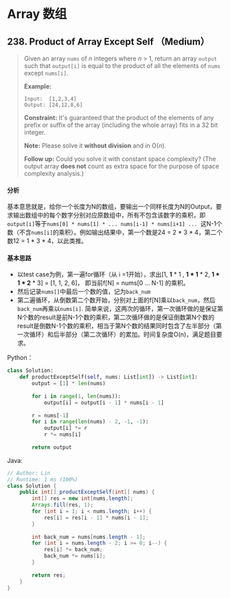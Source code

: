 # Array 数组

## 238. Product of Array Except Self （Medium）

>Given an array `nums` of *n* integers where *n* > 1,  return an array `output` such that `output[i]` is equal to the product of all the elements of `nums` except `nums[i]`.
>
>**Example:**
>
>```
>Input:  [1,2,3,4]
>Output: [24,12,8,6]
>```
>
>**Constraint:** It's guaranteed that the product of the elements of any prefix or suffix of the array (including the whole array) fits in a 32 bit integer.
>
>**Note:** Please solve it **without division** and in O(*n*).
>
>**Follow up:**
>Could you solve it with constant space complexity? (The output array **does not** count as extra space for the purpose of space complexity analysis.)

#### 分析

基本意思就是，给你一个长度为N的数组，要输出一个同样长度为N的Output，要求输出数组中的每个数字分别对应原数组中，所有不包含该数字的乘积，即```output[i]```等于```nums[0] * nums[1] * ... nums[i-1] * nums[i+1] ... ```这N-1个数（不含```nums[i]```的乘积）。例如输出结果中，第一个数是24 = 2 * 3 * 4，第二个数12 = 1 * 3 * 4，以此类推。

#### 基本思路

- 以test case为例，第一遍for循环（从 i =1开始），求出[1, **1** * 1 , **1 * 1** * 2, **1 * 1 * 2** * 3] = [1, 1, 2, 6]， 即当前f[N] = nums[0 ... N-1] 的乘积。
- 然后记录`nums[]`中最后一个数的值，记为```back_num```
- 第二遍循环，从倒数第二个数开始，分别对上面的f[N]乘以```back_num```，然后```back_num```再乘以```nums[i]```. 简单来说，这两次的循环，第一次循环做的是保证第N个数的result是前N-1个数的乘积，第二次循环做的是保证倒数第N个数的result是倒数N-1个数的乘积，相当于第N个数的结果同时包含了左半部分（第一次循环）和后半部分（第二次循环）的累加。时间复杂度O(n)，满足题目要求。

Python：

```python
class Solution:
    def productExceptSelf(self, nums: List[int]) -> List[int]:
        output = [1] * len(nums)
        
        for i in range(1, len(nums)):
            output[i] = output[i - 1] * nums[i - 1]
            
        r = nums[-1]
        for i in range(len(nums) - 2, -1, -1):
            output[i] *= r
            r *= nums[i]
            
        return output
```

Java:

```java
// Author: Lin
// Runtime: 1 ms (100%)
class Solution {
    public int[] productExceptSelf(int[] nums) {
        int[] res = new int[nums.length];
        Arrays.fill(res, 1);
        for (int i = 1; i < nums.length; i++) {
            res[i] = res[i - 1] * nums[i - 1];
        }
        
        int back_num = nums[nums.length - 1];
        for (int i = nums.length - 2; i >= 0; i--) {
            res[i] *= back_num;
            back_num *= nums[i];
        }
        
        return res;
    }
}
```

